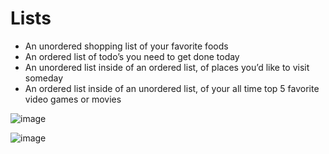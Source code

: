 # Lists

-   An unordered shopping list of your favorite foods
-   An ordered list of todo’s you need to get done today
-   An unordered list inside of an ordered list, of places you’d like to visit someday
-   An ordered list inside of an unordered list, of your all time top 5 favorite video
    games or movies

![image](https://user-images.githubusercontent.com/95602965/211729995-32a1a494-0064-4145-a0c8-e8109b2fbaec.png)

![image](https://user-images.githubusercontent.com/95602965/211730202-64291995-016c-40c5-a545-85dd45b885f4.png)
